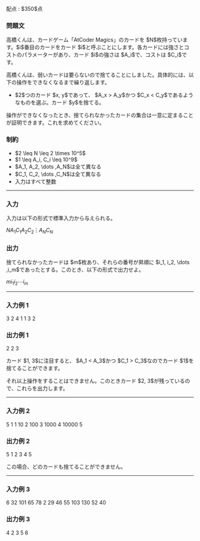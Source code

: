 
<div>

<span>

<span>

<p>
配点 : $350$点
</p>

<div>

<section>

### **問題文**

<p>
高橋くんは、カードゲーム「AtCoder Magics」のカードを $N$枚持っています。$i$番目のカードをカード $i$と呼ぶことにします。各カードには強さとコストのパラメーターがあり、カード $i$の強さは $A_i$で、コストは $C_i$です。
</p>

<p>
高橋くんは、弱いカードは要らないので捨てることにしました。具体的には、以下の操作をできなくなるまで繰り返します。
</p>

<ul>

<li>
$2$つのカード $x, y$であって、 $A_x > A_y$かつ $C_x < C_y$であるようなものを選ぶ。カード $y$を捨てる。
</li>

</ul>

<p>
操作ができなくなったとき、捨てられなかったカードの集合は一意に定まることが証明できます。これを求めてください。
</p>

</section>

</div>

<div>

<section>

### **制約**

<ul>

<li>
$2 \leq N \leq 2 \times 10^5$
</li>

<li>
$1 \leq A_i, C_i \leq 10^9$
</li>

<li>
$A_1, A_2, \dots ,A_N$は全て異なる
</li>

<li>
$C_1, C_2, \dots ,C_N$は全て異なる
</li>

<li>
入力はすべて整数
</li>

</ul>

</section>

</div>

---

<div>

<div>

<section>

### **入力**

<p>
入力は以下の形式で標準入力から与えられる。
</p>

<div>

$N$$A_1$$C_1$$A_2$$C_2$$\vdots$$A_N$$C_N$
</div>

</section>

</div>

<div>

<section>

### **出力**

<p>
捨てられなかったカードは $m$枚あり、それらの番号が昇順に $i_1, i_2, \dots ,i_m$であったとする。このとき、以下の形式で出力せよ。
</p>

<div>

$m$$i_1$$i_2$$\cdots$$i_m$
</div>

</section>

</div>

</div>

---

<div>

<section>

### **入力例 1**

<div>

3
2 4
1 1
3 2

</div>

</section>

</div>

<div>

<section>

### **出力例 1**

<div>

2
2 3

</div>

<p>
カード $1, 3$に注目すると、 $A_1 < A_3$かつ $C_1 > C_3$なのでカード $1$を捨てることができます。
</p>

<p>
それ以上操作をすることはできません。このときカード $2, 3$が残っているので、これらを出力します。
</p>

</section>

</div>

---

<div>

<section>

### **入力例 2**

<div>

5
1 1
10 2
100 3
1000 4
10000 5

</div>

</section>

</div>

<div>

<section>

### **出力例 2**

<div>

5
1 2 3 4 5

</div>

<p>
この場合、どのカードも捨てることができません。
</p>

</section>

</div>

---

<div>

<section>

### **入力例 3**

<div>

6
32 101
65 78
2 29
46 55
103 130
52 40

</div>

</section>

</div>

<div>

<section>

### **出力例 3**

<div>

4
2 3 5 6

</div>

</section>

</div>

</span>

</span>

</div>
